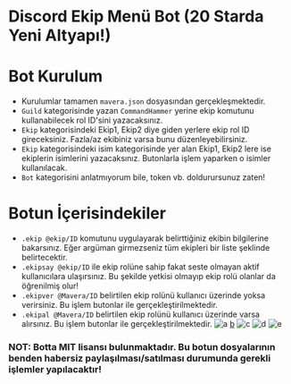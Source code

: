 # Discord Ekip Menü Bot (20 Starda Yeni Altyapı!)

# Bot Kurulum
* Kurulumlar tamamen `mavera.json` dosyasından gerçekleşmektedir. 
* `Guild` kategorisinde yazan `CommandHammer` yerine ekip komutunu kullanabilecek rol ID'sini yazacaksınız. 
* `Ekip` kategorisindeki Ekip1, Ekip2 diye giden yerlere ekip rol ID gireceksiniz. Fazla/az ekibiniz varsa bunu düzenleyebilirsiniz.
* `Ekip` kategorisindeki isim kategorisinde yer alan Ekip1, Ekip2 lere ise ekiplerin isimlerini yazacaksınız. Butonlarla işlem yaparken o isimler kullanılacak.
* `Bot` kategorisini anlatmıyorum bile, token vb. doldurursunuz zaten!

# Botun İçerisindekiler
* `.ekip @ekip/ID` komutunu uygulayarak belirttiğiniz ekibin bilgilerine bakarsınız. Eğer argüman girmezseniz tüm ekipleri bir liste şeklinde belirtecektir.
* `.ekipsay @ekip/ID` ile ekip rolüne sahip fakat seste olmayan aktif kullanıcılara ulaşırsınız. Bu şekilde yetkisi olmayıp ekip rolü olanlar da öğrenilmiş olur!
* `.ekipver @Mavera/ID` belirtilen ekip rolünü kullanıcı üzerinde yoksa verirsiniz. Bu işlem butonlar ile gerçekleştirilmektedir.
* `.ekipal @Mavera/ID` belirtilen ekip rolünü kullanıcı üzerinde varsa alırsınız. Bu işlem butonlar ile gerçekleştirilmektedir.
![a](https://cdn.discordapp.com/attachments/941305030663888906/941305038469484584/unknown.png)
[b](https://cdn.discordapp.com/attachments/941305030663888906/941305089358979082/unknown.png)
![c](https://cdn.discordapp.com/attachments/941305030663888906/941305215565570069/unknown.png)
![d](https://cdn.discordapp.com/attachments/941305030663888906/941305336999059486/unknown.png)
![e](https://cdn.discordapp.com/attachments/941305030663888906/941305410361630720/unknown.png)

### NOT: Botta MIT lisansı bulunmaktadır. Bu botun dosyalarının benden habersiz paylaşılması/satılması durumunda gerekli işlemler yapılacaktır!
